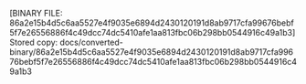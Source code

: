[BINARY FILE: 86a2e15b4d5c6aa5527e4f9035e6894d2430120191d8ab9717cfa99676bebf5f7e26556886f4c49dcc74dc5410afe1aa813fbc06b298bb0544916c49a1b3]
Stored copy: docs/converted-binary/86a2e15b4d5c6aa5527e4f9035e6894d2430120191d8ab9717cfa99676bebf5f7e26556886f4c49dcc74dc5410afe1aa813fbc06b298bb0544916c49a1b3
